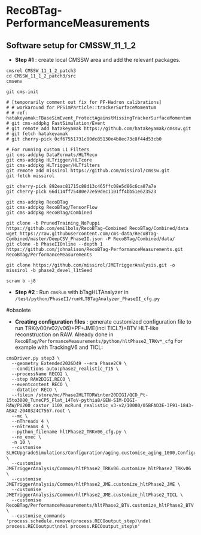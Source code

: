 # RecoBTag-PerformanceMeasurements

## Software setup for CMSSW_11_1_2
* **Step #1** : create local CMSSW area and add the relevant packages.
```
cmsrel CMSSW_11_1_2_patch3
cd CMSSW_11_1_2_patch3/src
cmsenv

git cms-init

# [temporarily comment out fix for PF-Hadron calibrations]
# # workaround for PFSimParticle::trackerSurfaceMomentum
# # ref: hatakeyamak:FBaseSimEvent_ProtectAgainstMissingTrackerSurfaceMomentum
# git cms-addpkg FastSimulation/Event
# git remote add hatakeyamak https://github.com/hatakeyamak/cmssw.git
# git fetch hatakeyamak
# git cherry-pick 0cf67551731c80dc85130e4b8ec73c8f44d53cb0

# For running custom L1 Filters
git cms-addpkg DataFormats/HLTReco
git cms-addpkg HLTrigger/HLTcore
git cms-addpkg HLTrigger/HLTfilters
git remote add missirol https://github.com/missirol/cmssw.git
git fetch missirol

git cherry-pick 892eac81715c88d13c465ffc08e5d86c6ca87a7e
git cherry-pick 66d114ff75480e72e59dec1101ff4bb51e623523

git cms-addpkg RecoBTag
git cms-addpkg RecoBTag/TensorFlow
git cms-addpkg RecoBTag/Combined

git clone -b PrunedTraining_NoPuppi https://github.com/emilbols/RecoBTag-Combined RecoBTag/Combined/data
wget https://raw.githubusercontent.com/cms-data/RecoBTag-Combined/master/DeepCSV_PhaseII.json -P RecoBTag/Combined/data/
git clone -b PhaseIIOnline --depth 1 https://github.com/johnalison/RecoBTag-PerformanceMeasurements.git RecoBTag/PerformanceMeasurements

git clone https://github.com/missirol/JMETriggerAnalysis.git -o missirol -b phase2_devel_l1tSeed

scram b -j8

```



* **Step #2** : Run `cmsRun` with bTagHLTAnalyzer in `/test/python/PhaseII/runHLTBTagAnalyzer_PhaseII_cfg.py`


#obsolete
* **Creating configuration files** : generate customized configuration file to run TRK(v00/v02/v06)+PF+JME(incl TICL?)+BTV HLT-like reconstruction on RAW.
Already done in `RecoBTag/PerformanceMeasurements/python/hltPhase2_TRKv*_cfg`
For example with TrackingV6 and TICL:
```
cmsDriver.py step3 \
  --geometry Extended2026D49 --era Phase2C9 \
  --conditions auto:phase2_realistic_T15 \
  --processName RECO2 \
  --step RAW2DIGI,RECO \
  --eventcontent RECO \
  --datatier RECO \
  --filein /store/mc/Phase2HLTTDRWinter20DIGI/QCD_Pt-15to3000_TuneCP5_Flat_14TeV-pythia8/GEN-SIM-DIGI-RAW/PU200_castor_110X_mcRun4_realistic_v3-v2/10000/05BFAD3E-3F91-1843-ABA2-2040324C7567.root \
  --mc \
  --nThreads 4 \
  --nStreams 4 \
  --python_filename hltPhase2_TRKv06_cfg.py \
  --no_exec \
  -n 10 \
  --customise SLHCUpgradeSimulations/Configuration/aging.customise_aging_1000,Configuration/DataProcessing/Utils.addMonitoring \
  --customise JMETriggerAnalysis/Common/hltPhase2_TRKv06.customize_hltPhase2_TRKv06 \
  --customise JMETriggerAnalysis/Common/hltPhase2_JME.customize_hltPhase2_JME \
  --customise JMETriggerAnalysis/Common/hltPhase2_JME.customize_hltPhase2_TICL \
  --customise RecoBTag/PerformanceMeasurements/hltPhase2_BTV.customize_hltPhase2_BTV \
  --customise_commands 'process.schedule.remove(process.RECOoutput_step)\ndel process.RECOoutput\ndel process.RECOoutput_step\n'
```
